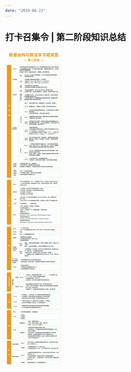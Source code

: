 ```yaml
---
date: "2019-06-23"
---  
```

      
# 打卡召集令 | 第二阶段知识总结
![unpreview](./httpsstatic001geekbangorgresourceimaged379d37136dd9b2341abf5a41167d3e50c79.jpg)

<!-- [[[read_end]]] -->